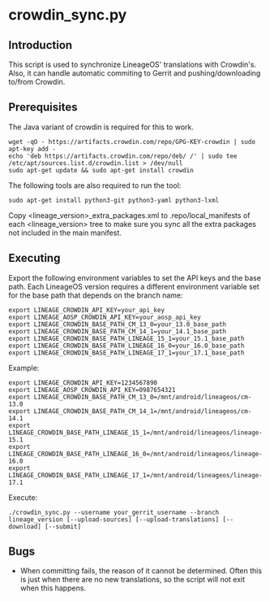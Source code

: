 crowdin_sync.py
==================

Introduction
------------
This script is used to synchronize LineageOS' translations with Crowdin's. Also, it can handle
automatic commiting to Gerrit and pushing/downloading to/from Crowdin.

Prerequisites
-------------
The Java variant of crowdin is required for this to work.

    wget -qO - https://artifacts.crowdin.com/repo/GPG-KEY-crowdin | sudo apt-key add -
    echo 'deb https://artifacts.crowdin.com/repo/deb/ /' | sudo tee /etc/apt/sources.list.d/crowdin.list > /dev/null
    sudo apt-get update && sudo apt-get install crowdin

The following tools are also required to run the tool:

    sudo apt-get install python3-git python3-yaml python3-lxml

Copy <lineage_version>_extra_packages.xml to .repo/local_manifests of each <lineage_version> tree
to make sure you sync all the extra packages not included in the main manifest.

Executing
---------
Export the following environment variables to set the API keys and the base path.
Each LineageOS version requires a different environment variable set for the base path that depends on the branch name:

    export LINEAGE_CROWDIN_API_KEY=your_api_key
    export LINEAGE_AOSP_CROWDIN_API_KEY=your_aosp_api_key
    export LINEAGE_CROWDIN_BASE_PATH_CM_13_0=your_13.0_base_path
    export LINEAGE_CROWDIN_BASE_PATH_CM_14_1=your_14.1_base_path
    export LINEAGE_CROWDIN_BASE_PATH_LINEAGE_15_1=your_15.1_base_path
    export LINEAGE_CROWDIN_BASE_PATH_LINEAGE_16_0=your_16.0_base_path
    export LINEAGE_CROWDIN_BASE_PATH_LINEAGE_17_1=your_17.1_base_path

Example:

    export LINEAGE_CROWDIN_API_KEY=1234567890
    export LINEAGE_AOSP_CROWDIN_API_KEY=0987654321
    export LINEAGE_CROWDIN_BASE_PATH_CM_13_0=/mnt/android/lineageos/cm-13.0
    export LINEAGE_CROWDIN_BASE_PATH_CM_14_1=/mnt/android/lineageos/cm-14.1
    export LINEAGE_CROWDIN_BASE_PATH_LINEAGE_15_1=/mnt/android/lineageos/lineage-15.1
    export LINEAGE_CROWDIN_BASE_PATH_LINEAGE_16_0=/mnt/android/lineageos/lineage-16.0
    export LINEAGE_CROWDIN_BASE_PATH_LINEAGE_17_1=/mnt/android/lineageos/lineage-17.1

Execute:

    ./crowdin_sync.py --username your_gerrit_username --branch lineage_version [--upload-sources] [--upload-translations] [--download] [--submit]

Bugs
----
 - When committing fails, the reason of it cannot be determined. Often this is just when there
   are no new translations, so the script will not exit when this happens.
